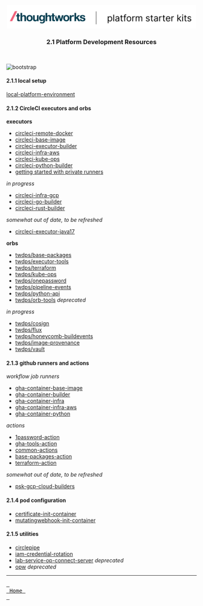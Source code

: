 <div align="center">
	<p>
		<img alt="Thoughtworks Logo" src="https://raw.githubusercontent.com/twplatformlabs/static/master/psk_banner.png" width=500 />
	</p>
  <h3>2.1 Platform Development Resources</h3>
</div>
<br />

![bootstrap](https://img.shields.io/badge/document-EarlyDraft-yellow.svg?style=for-the-badge&logo=markdown)  

#### 2.1.1 local setup  
[local-platform-environment](https://github.com/twplatformlabs/local-platform-environment)  

#### 2.1.2 CircleCI executors and orbs

**executors**  
* [circleci-remote-docker](https://github.com/twplatformlabs/circleci-remote-docker)  
* [circleci-base-image](https://github.com/twplatformlabs/circleci-base-iamge)  
* [circleci-executor-builder](https://github.com/twplatformlabs/circleci-executor-builder)  
* [circleci-infra-aws](https://github.com/twplatformlabs/circleci-infra-aws)  
* [circleci-kube-ops](https://github.com/twplatformlabs/circleci-kube-ops)  
* [circleci-python-builder](https://github.com/twplatformlabs/circleci-python-builder)
* [getting started with private runners](https://github.com/twplatformlabs/experiment-circleci-private-runners) 

_in progress_  
* [circleci-infra-gcp](https://github.com/twplatformlabs/circleci-infra-gcp)
* [circleci-go-builder](https://github.com/twplatformlabs/circleci-go-builder)
* [circleci-rust-builder](https://github.com/twplatformlabs/circleci-rust-builder)

_somewhat out of date, to be refreshed_  
* [circleci-executor-java17](https://github.com/twplatformlabs/circleci-executor-java17)

**orbs**  
* [twdps/base-packages](https://github.com/twplatformlabs/orb-base-packages)
* [twdps/executor-tools](https://github.com/twplatformlabs/orb-executor-tools)  
* [twdps/terraform](https://github.com/twplatformlabs/orb-terraform)  
* [twdps/kube-ops](https://github.com/twplatformlabs/orb-kube-ops)  
* [twdps/onepassword](https://github.com/twplatformlabs/orb-1password-connect)  
* [twdps/pipeline-events](https://github.com/twplatformlabs/orb-pipeline-events)  
* [twdps/python-api](https://github.com/twplatformlabs/orb-python-api)
* [twdps/orb-tools](https://github.com/twplatformlabs/orb-tools) _deprecated_

_in progress_  
* [twdps/cosign](https://github.com/twplatformlabs/orb-cosign)
* [twdps/flux](https://github.com/twplatformlabs/orb-flux)
* [twdps/honeycomb-buildevents](https://github.com/twplatformlabs/orb-honeycomb-buildevents)
* [twdps/image-provenance](https://github.com/twplatformlabs/orb-image-provenance)
* [twdps/vault](https://github.com/twplatformlabs/orb-vault)

#### 2.1.3 github runners and actions  

_workflow job runners_  
* [gha-container-base-image](https://github.com/twplatformlabs/gha-container-base-image)  
* [gha-container-builder](https://github.com/twplatformlabs/gha-container-builder)
* [gha-container-infra](https://github.com/twplatformlabs/gha-container-infra)
* [gha-container-infra-aws](https://github.com/twplatformlabs/gha-container-infra-aws)
* [gha-container-python](https://github.com/twplatformlabs/gha-container-python)

_actions_  
* [1password-action](https://github.com/twplatformlabs/1password-action)  
* [gha-tools-action](https://github.com/twplatformlabs/gha-tools-action)  
* [common-actions](https://github.com/twplatformlabs/common-actions)  
* [base-packages-action](https://github.com/twplatformlabs/base-packages-action)  
* [terraform-action](https://github.com/twplatformlabs/terraform-action)  

_somewhat out of date, to be refreshed_  
* [psk-gcp-cloud-builders](https://github.com/twplatformlabs/psk-gcp-cloud-builders)

#### 2.1.4 pod configuration  

* [certificate-init-container](https://github.com/twplatformlabs/certificate-init-container)  
* [mutatingwebhook-init-container](https://github.com/twplatformlabs/mutatingwebhook-init-container)

#### 2.1.5 utilities

* [circlepipe](https://github.com/twplatformlabs/circlepipe)
* [iam-credential-rotation](https://github.com/twplatformlabs/iam-credential-rotation)
* [lab-service-op-connect-server](https://github.com/twplatformlabs/lab-service-op-connect-server) _deprecated_ 
* [opw](https://github.com/twplatformlabs/opw) _deprecated_ 

<hr>  

[<kbd> <br> Home <br> </kbd>](../README.md)

